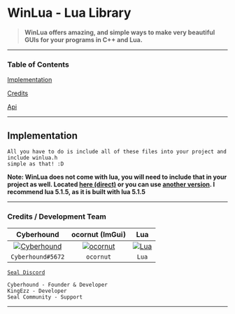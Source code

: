 # WinLua - Lua Library

> **WinLua offers amazing, and simple ways to make
> very beautiful GUIs for your programs in C++ and Lua.**

---

### Table of Contents
[Implementation](#implementation)

[Credits](#credits)

[Api](https://github.com/Cyberhound/WinLua-Rewrite/blob/master/doc/api.txt)

---

<a name="implementation"></a>
## Implementation

```
All you have to do is include all of these files into your project and include winlua.h
simple as that! :D
```
**Note: WinLua does not come with lua, you will need to include that
in your project as well. Located <a href="https://www.lua.org/ftp/lua-5.1.5.tar.gz">here (direct)</a> or you can use <a href="https://www.lua.org/versions.html">another version</a>. I recommend lua 5.1.5, as it is built with lua 5.1.5**

---

<a name="credits"></a>
### Credits / Development Team

| <a>**Cyberhound**</a> | <a>**ocornut (ImGui)**</a> | <a>**Lua**</a> |
| :---: | :---: | :---: |
| [![Cyberhound](https://avatars0.githubusercontent.com/u/28367274?v=4&s=150)](/README.md)    | [![ocornut](https://avatars3.githubusercontent.com/u/8225057?v=4&s=150)](https://github.com/ocornut/imgui/)     | [![Lua](https://www.lua.org/images/lua-logo.gif)](http://www.lua.org/)
| <a>`Cyberhound#5672`</a> | <a>`ocornut`</a> | <a>`Lua`</a> |

<a href="https://discord.gg/rapUxNa" target="_blank">`Seal Discord`</a>

```
Cyberhound - Founder & Developer
KingEzz - Developer
Seal Community - Support
```

---
